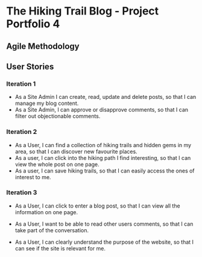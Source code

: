 # The Hiking Trail Blog - Project Portfolio 4

## **Agile Methodology**

## User Stories

### Iteration 1
- As a Site Admin I can create, read, update and delete posts, so that I can manage my blog content.
- As a Site Admin, I can approve or disapprove comments, so that I can filter out objectionable comments.


### Iteration 2
- As a User, I can find a collection of hiking trails and hidden gems in my area, so that I can discover new favourite places.
- As a user, I can click into the hiking path I find interesting, so that I can view the whole post on one page.
- As a user, I can save hiking trails, so that I can easily access the ones of interest to me.

### Iteration 3
- As a User, I can click to enter a blog post, so that I can view all the information on one page.
- As a User, I want to be able to read other users comments, so that I can take part of the conversation.



- As a User, I can clearly understand the purpose of the website, so that I can see if the site is relevant for me.